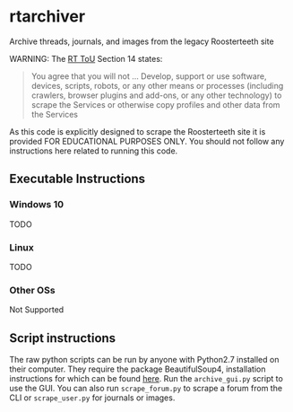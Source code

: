 # rtarchiver
Archive threads, journals, and images from the legacy Roosterteeth site

WARNING: The [RT ToU](https://roosterteeth.com/terms-of-use) Section 14 states:
>You agree that you will not ... Develop, support or use software, devices, scripts, robots, or any other means or processes (including crawlers, browser plugins and add-ons, or any other technology) to scrape the Services or otherwise copy profiles and other data from the Services

As this code is explicitly designed to scrape the Roosterteeth site it is provided FOR EDUCATIONAL PURPOSES ONLY. You should not follow any instructions here related to running this code.

## Executable Instructions

### Windows 10
TODO

### Linux
TODO

### Other OSs
Not Supported

## Script instructions
The raw python scripts can be run by anyone with Python2.7 installed on their computer. They require the package BeautifulSoup4, installation instructions for which can be found [here](https://www.crummy.com/software/BeautifulSoup/bs4/doc/#installing-beautiful-soup). Run the `archive_gui.py` script to use the GUI. You can also run `scrape_forum.py` to scrape a forum from the CLI or `scrape_user.py` for journals or images.
